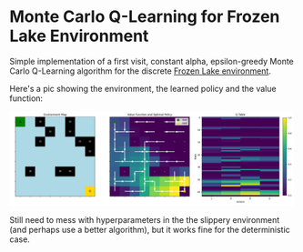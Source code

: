 # Monte Carlo Q-Learning for Frozen Lake Environment

Simple implementation of a first visit, constant alpha, epsilon-greedy Monte Carlo Q-Learning algorithm for the discrete [Frozen Lake environment](https://gymnasium.farama.org/environments/toy_text/frozen_lake/). 

Here's a pic showing the environment, the learned policy and the value function:

<img src="figures/Q8.png" alt="predictions" width=500/>

Still need to mess with hyperparameters in the the slippery environment (and perhaps use a better algorithm), but it works fine for the deterministic case.